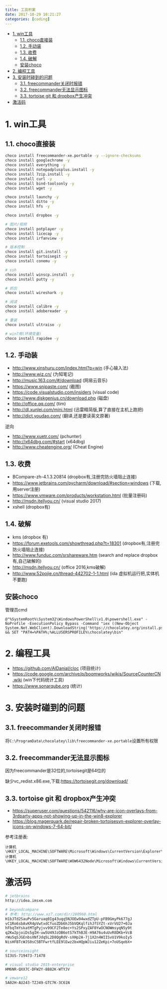 ```yaml
---
title: 工具积累
date: 2017-10-29 10:21:27
categories: [coding]
---
```


<!-- TOC -->

- [1. win工具](#1-win工具)
    - [1.1. choco直接装](#11-choco直接装)
    - [1.2. 手动装](#12-手动装)
    - [1.3. 收费](#13-收费)
    - [1.4. 破解](#14-破解)
    - [安装choco](#安装choco)
- [2. 编程工具](#2-编程工具)
- [3. 安装时碰到的问题](#3-安装时碰到的问题)
    - [3.1. freecommander关闭时报错](#31-freecommander关闭时报错)
    - [3.2. freecommander无法显示图标](#32-freecommander无法显示图标)
    - [3.3. tortoise git 和 dropbox产生冲突](#33-tortoise-git-和-dropbox产生冲突)
- [激活码](#激活码)

<!-- /TOC -->


<a id="markdown-1-win工具" name="1-win工具"></a>
# 1. win工具

<a id="markdown-11-choco直接装" name="11-choco直接装"></a>
## 1.1. choco直接装
```bash
choco install freecommander-xe.portable -y --ignore-checksums
choco install googlechrome -y
choco install everything -y
choco install notepadplusplus.install -y
choco install 7zip.install -y
choco install curl -y
choco install bind-toolsonly -y
choco install wget -y

choco install launchy -y
choco install ditto -y
choco install hfs -y

choco install dropbox -y

# 图片/视频
choco install potplayer -y
choco install licecap -y
choco install irfanview -y

# 版本控制
choco install git.install -y
choco install tortoisegit -y
choco install conemu -y

# ssh
choco install winscp.install -y
choco install putty -y

# 抓包
choco install wireshark -y

# 阅读
choco install calibre -y
choco install adobereader -y

# 重装
choco install ultraiso -y

# win7用(环境变量)
choco install rapidee -y
```

<a id="markdown-12-手动装" name="12-手动装"></a>
## 1.2. 手动装


* http://www.xinshuru.com/index.html?p=win (手心输入法)
* http://www.wiz.cn/ (为知笔记)
* http://music.163.com/#/download (网易云音乐)
* https://www.snipaste.com/ (截图)
* https://code.visualstudio.com/insiders (visual code)
* http://www.diskgenius.cn/download.php (磁盘)
* http://office.qq.com/ (tim)
* http://dl.xunlei.com/mini.html (迅雷精简版,算了直接在主机上跑把)
* http://dict.youdao.com/ (翻译,还是要读英文原著)

逆向

* http://www.xuetr.com/ (pchunter)
* http://x64dbg.com/#start (x64dbg)
* http://www.cheatengine.org/ (Cheat Engine)

<a id="markdown-13-收费" name="13-收费"></a>
## 1.3. 收费

* BCompare-zh-4.1.3.20814 (dropbox有,注册完防火墙阻止连接)
* https://www.jetbrains.com/pycharm/download/#section=windows (下载,用server注册)
* https://www.vmware.com/products/workstation.html (批量注册码)
* http://msdn.itellyou.cn/ (visual studio 2017)
* xshell (dropbox有)

<a id="markdown-14-破解" name="14-破解"></a>
## 1.4. 破解

* kms (dropbox 有)
* https://forum.exetools.com/showthread.php?t=18301 (dropbox有,注册完防火墙阻止连接)
* http://www.funduc.com/srshareware.htm  (search and replace dropbox有,自己破解的)
* http://msdn.itellyou.cn/ (office 2016,kms破解)
* http://www.52pojie.cn/thread-442702-1-1.html (ida 虚拟机运行把,实体机不要跑)

<a id="markdown-安装choco" name="安装choco"></a>
## 安装choco
管理员cmd
```
@"%SystemRoot%\System32\WindowsPowerShell\v1.0\powershell.exe" -NoProfile -ExecutionPolicy Bypass -Command "iex ((New-Object System.Net.WebClient).DownloadString('https://chocolatey.org/install.ps1'))" && SET "PATH=%PATH%;%ALLUSERSPROFILE%\chocolatey\bin"
```

<a id="markdown-2-编程工具" name="2-编程工具"></a>
# 2. 编程工具
* https://github.com/AlDanial/cloc (项目统计)
* https://code.google.com/archive/p/boomworks/wikis/SourceCounterCN.wiki (win下代码统计工具)
* https://www.sonarqube.org (统计)

<a id="markdown-3-安装时碰到的问题" name="3-安装时碰到的问题"></a>
# 3. 安装时碰到的问题

<a id="markdown-31-freecommander关闭时报错" name="31-freecommander关闭时报错"></a>
## 3.1. freecommander关闭时报错
将`C:\ProgramData\chocolatey\lib\freecommander-xe.portable`设置所有权限


<a id="markdown-32-freecommander无法显示图标" name="32-freecommander无法显示图标"></a>
## 3.2. freecommander无法显示图标

因为freecommander是32位的,tortoisegit是64位的

缺少vc_redist.x86.exe,下载:https://tortoisegit.org/download/

<a id="markdown-33-tortoise-git-和-dropbox产生冲突" name="33-tortoise-git-和-dropbox产生冲突"></a>
## 3.3. tortoise git 和 dropbox产生冲突
* https://superuser.com/questions/542116/why-are-icon-overlays-from-3rdparty-apps-not-showing-up-in-the-win8-explorer
* https://blog.magerquark.de/repair-broken-tortoisesvn-explorer-overlay-icons-on-windows-7-64-bit/

参考注册表:
```
计算机\HKEY_LOCAL_MACHINE\SOFTWARE\Microsoft\Windows\CurrentVersion\Explorer\ShellIconOverlayIdentifiers
计算机\HKEY_LOCAL_MACHINE\SOFTWARE\WOW6432Node\Microsoft\Windows\CurrentVersion\Explorer\ShellIconOverlayIdentifiers
```

<a id="markdown-激活码" name="激活码"></a>
# 激活码
```bash
# jetbrains
http://idea.imsxm.com

# beyondcompare
# 参考: http://www.xz7.com/dir/280960.html
H1bJTd2SauPv5Garuaq0Ig43uqq5NJOEw94wxdZTpU-pFB9GmyPk677gJ
vC1Ro6sbAvKR4pVwtxdCfuoZDb6hJ5bVQKqlfihJfSYZt-xVrVU27+0Ja
hFbqTmYskatMTgPyjvv99CF2Te8ec+Ys2SPxyZAF0YwOCNOWmsyqN5y9t
q2Kw2pjoiDs5gIH-uw5U49JzOB6otS7kThBJE-H9A76u4uUvR8DKb+VcB
rWu5qSJGEnbsXNfJdq5L2D8QgRdV-sXHp2A-7j1X2n4WIISvU1V9koIyS
NisHFBTcWJS0sC5BTFwrtfLEE9lEwz2bxHQpWJiu12ZeKpi+7oUSqebX+

# sourceinsight
SI3US-719473-71478

# visual studio 2015-enterprise
HM6NR-QXX7C-DFW2Y-8B82K-WTYJV

# vmware12
5A02H-AU243-TZJ49-GTC7K-3C61N

```